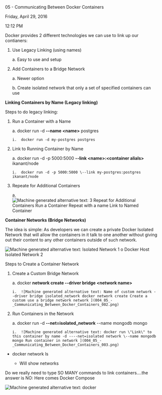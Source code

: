 05 - Communicating Between Docker Containers

Friday, April 29, 2016

12:12 PM

Docker provides 2 different technologies we can use to link up our contianers:

1.  Use Legacy Linking (using names)

    a.  Easy to use and setup

2.  Add Containers to a Bridge Network

    a.  Newer option

    b.  Create isolated network that only a set of specified containers can use

**Linking Containers by Name (Legacy linking)**

Steps to do legacy linking:

1.  Run a Container with a Name

    a.  docker run -d **\--name \<name\>** postgres

        i.  docker run -d my-postgres postgres

2.  Link to Running Container by Name

    a.  docker run -d -p 5000:5000 **\--link \<name\>:\<container alials\>** ikanant/node

        i.  docker run -d -p 5000:5000 \--link my-postgres:postgres ikanant/node

3.  Repeate for Additional Containers

    a.  ![Machine generated alternative text: 3 Repeat for Additional Containers Run a Container Repeat with a name Link to Named Container ](004_05_-_Communicating_Between_Docker_Containers_000.png)

**Container Networks (Bridge Networks)**

The idea is simple: As developers we can create a private Docker Isolated Network that will allow the containers in it talk to one another without giving out their content to any other containers outside of such network.

![Machine generated alternative text: Isolated Network 1 o Docker Host Isolated Network 2 ](004_05_-_Communicating_Between_Docker_Containers_001.png)

Steps to Create a Container Network

1.  Create a Custom Bridge Network

    a.  docker **network create \--driver bridge \<network name\>**

        i.  ![Machine generated alternative text: Name of custom network - -driver bridge isolated_network docker network create Create a custom use a bridge network network ](004_05_-_Communicating_Between_Docker_Containers_002.png)

2.  Run Containers in the Network

    a.  docker run -d **\--net=isolated_network** \--name mongodb mongo

        i.  ![Machine generated alternative text: docker run \"Link\" to this container by name -d ----net=isolated network \--name mongodb mongo Run container in network ](004_05_-_Communicating_Between_Docker_Containers_003.png)

-   docker network ls

    -   Will show networks

Do we really need to type SO MANY commands to link containers....the answer is NO: Here comes Docker Compose

![Machine generated alternative text: docker ](004_05_-_Communicating_Between_Docker_Containers_004.png)
